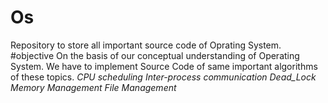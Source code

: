 # Os
Repository to store all important source code of Oprating System.
#objective
On the basis of our conceptual understanding of Operating System. We have to implement Source Code of same important algorithms of these topics.
*CPU scheduling*
*Inter-process communication*
*Dead_Lock*
*Memory Management*
*File Management*
